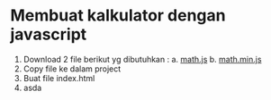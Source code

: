 # Membuat kalkulator dengan javascript

1. Download 2 file berikut yg dibutuhkan :
   a. <a href="https://github.com/codemetik/calculator_math/raw/master/math.js" download>math.js</a>
   b. <a href="github.com/codemetik/calculator_math/math.min.js" download>math.min.js</a>
2. Copy file ke dalam project
3. Buat file index.html
4. asda
 
